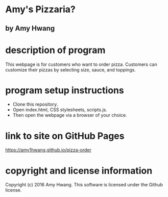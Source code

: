 # Amy's Pizzaria?
## by Amy Hwang

# description of program
This webpage is for customers who want to order pizza. Customers can customize their pizzas by selecting size, sauce, and toppings.

# program setup instructions
* Clone this repository.
* Open index.html, CSS stylesheets, scripts.js.
* Then open the webpage via a browser of your choice.

# link to site on GitHub Pages
https://amy1hwang.github.io/pizza-order

# copyright and license information
Copyright (c) 2016 Amy Hwang. This software is licensed under the Github license.
